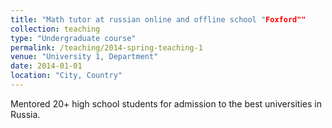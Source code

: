 ```yaml
---
title: "Math tutor at russian online and offline school "Foxford""
collection: teaching
type: "Undergraduate course"
permalink: /teaching/2014-spring-teaching-1
venue: "University 1, Department"
date: 2014-01-01
location: "City, Country"
---
```


Mentored 20+ high school students for admission to the best universities in Russia. 
